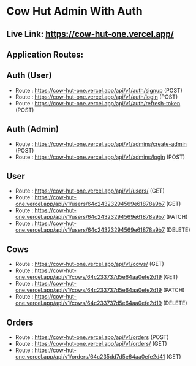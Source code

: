 # Cow Hut Admin With Auth

## Live Link: https://cow-hut-one.vercel.app/

## Application Routes:
## Auth (User)
* Route : https://cow-hut-one.vercel.app/api/v1/auth/signup (POST)
* Route : https://cow-hut-one.vercel.app/api/v1/auth/login (POST)
* Route : https://cow-hut-one.vercel.app/api/v1/auth/refresh-token (POST)

## Auth (Admin)
* Route : https://cow-hut-one.vercel.app/api/v1/admins/create-admin (POST)
* Route : https://cow-hut-one.vercel.app/api/v1/admins/login (POST)

## User
* Route : https://cow-hut-one.vercel.app/api/v1/users/ (GET)
* Route : https://cow-hut-one.vercel.app/api/v1/users/64c24323294569e61878a9b7 (GET)
* Route : https://cow-hut-one.vercel.app/api/v1/users/64c24323294569e61878a9b7 (PATCH)
* Route : https://cow-hut-one.vercel.app/api/v1/users/64c24323294569e61878a9b7 (DELETE)

## Cows
* Route : https://cow-hut-one.vercel.app/api/v1/cows/ (GET)
* Route : https://cow-hut-one.vercel.app/api/v1/cows/64c233737d5e64aa0efe2d19 (GET)
* Route : https://cow-hut-one.vercel.app/api/v1/cows/64c233737d5e64aa0efe2d19 (PATCH)
* Route : https://cow-hut-one.vercel.app/api/v1/cows/64c233737d5e64aa0efe2d19 (DELETE)

## Orders
* Route : https://cow-hut-one.vercel.app/api/v1/orders (POST)
* Route : https://cow-hut-one.vercel.app/api/v1/orders/ (GET)
* Route : https://cow-hut-one.vercel.app/api/v1/orders/64c235dd7d5e64aa0efe2d41 (GET)
